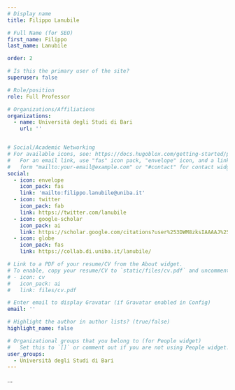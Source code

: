 ```yaml
---
# Display name
title: Filippo Lanubile

# Full Name (for SEO)
first_name: Filippo
last_name: Lanubile

order: 2

# Is this the primary user of the site?
superuser: false

# Role/position
role: Full Professor 

# Organizations/Affiliations
organizations:
  - name: Università degli Studi di Bari
    url: ''


# Social/Academic Networking
# For available icons, see: https://docs.hugoblox.com/getting-started/page-builder/#icons
#   For an email link, use "fas" icon pack, "envelope" icon, and a link in the
#   form "mailto:your-email@example.com" or "#contact" for contact widget.
social:
  - icon: envelope
    icon_pack: fas
    link: 'mailto:filippo.lanubile@uniba.it'
  - icon: twitter
    icon_pack: fab
    link: https://twitter.com/lanubile
  - icon: google-scholar
    icon_pack: ai
    link: https://scholar.google.com/citations?user%253DWM8zksIAAAAJ%2526hl%253Dit
  - icon: globe
    icon_pack: fas
    link: https://collab.di.uniba.it/lanubile/

# Link to a PDF of your resume/CV from the About widget.
# To enable, copy your resume/CV to `static/files/cv.pdf` and uncomment the lines below.
# - icon: cv
#   icon_pack: ai
#   link: files/cv.pdf

# Enter email to display Gravatar (if Gravatar enabled in Config)
email: ''

# Highlight the author in author lists? (true/false)
highlight_name: false

# Organizational groups that you belong to (for People widget)
#   Set this to `[]` or comment out if you are not using People widget.
user_groups:
  - Università degli Studi di Bari
---
```


... 